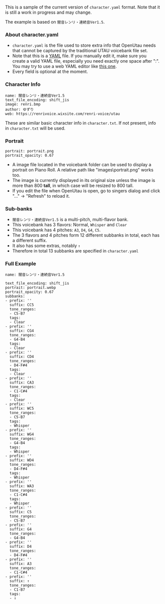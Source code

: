 This is a sample of the current version of `character.yaml` format. Note that it is still a work in progress and may change.

The example is based on `闇音レンリ・連続音Ver1.5`.

### About character.yaml
- `character.yaml` is the file used to store extra info that OpenUtau needs that cannot be captured by the traditional UTAU voicebank file set.
- Note that this is a [YAML](https://en.wikipedia.org/wiki/YAML) file. If you manually edit it, make sure you create a valid YAML file, especially you need exactly one space after ":". You may try to use a web YAML editor like [this one](https://codebeautify.org/yaml-editor-online).
- Every field is optional at the moment.

### Character Info
```
name: 闇音レンリ・連続音Ver1.5
text_file_encoding: shift_jis
image: renri.bmp
author: ゆずり
web: https://renrivoice.wixsite.com/renri-voice/utau
```
These are similar basic character info in `character.txt`. If not present, info in `character.txt` will be used.

### Portrait
```
portrait: portrait.png
portrait_opacity: 0.67
```
- A image file located in the voicebank folder can be used to display a portrait on Piano Roll. A relative path like "images\portrait.png" works too.
- The image is currently displayed in its original size unless the image is more than 800 **tall**, in which case will be resized to 800 tall.
- If you edit the file when OpenUtau is open, go to singers dialog and click "..." -> "Refresh" to reload it.

### Sub-banks
- `闇音レンリ・連続音Ver1.5` is a multi-pitch, multi-flavor bank.
- This voicebank has 3 flavors: Normal, `Whisper` and `Clear`
- This voicebank has 4 pitches: `A3`, `D4`, `G4`, `C5`.
- The 3 flavors and 4 pitches form 12 different subbanks in total, each has a different suffix.
- It also has some extras, notably `↑`
- Therefore in total 13 subbanks are specified in `character.yaml`

### Full Example
```
name: 闇音レンリ・連続音Ver1.5

text_file_encoding: shift_jis
portrait: portrait.webp
portrait_opacity: 0.67
subbanks:
- prefix: ''
  suffix: CC5
  tone_ranges:
  - C5-B7
  tags:
  - Clear
- prefix: ''
  suffix: CG4
  tone_ranges:
  - G4-B4
  tags:
  - Clear
- prefix: ''
  suffix: CD4
  tone_ranges:
  - D4-F#4
  tags:
  - Clear
- prefix: ''
  suffix: CA3
  tone_ranges:
  - C1-C#4
  tags:
  - Clear
- prefix: ''
  suffix: WC5
  tone_ranges:
  - C5-B7
  tags:
  - Whisper
- prefix: ''
  suffix: WG4
  tone_ranges:
  - G4-B4
  tags:
  - Whisper
- prefix: ''
  suffix: WD4
  tone_ranges:
  - D4-F#4
  tags:
  - Whisper
- prefix: ''
  suffix: WA3
  tone_ranges:
  - C1-C#4
  tags:
  - Whisper
- prefix: ''
  suffix: C5
  tone_ranges:
  - C5-B7
- prefix: ''
  suffix: G4
  tone_ranges:
  - G4-B4
- prefix: ''
  suffix: D4
  tone_ranges:
  - D4-F#4
- prefix: ''
  suffix: A3
  tone_ranges:
  - C1-C#4
- prefix: ''
  suffix: ↑
  tone_ranges:
  - C1-B7
  tags:
  - ↑
```